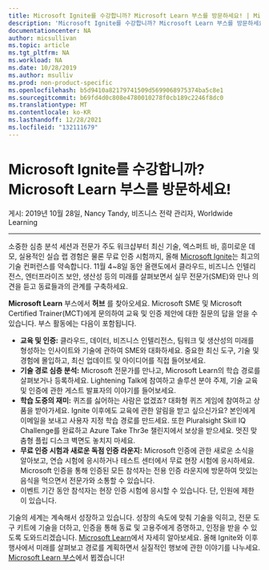 ```yaml
---
title: Microsoft Ignite를 수강합니까? Microsoft Learn 부스를 방문하세요! | Microsoft Docs
description: 'Microsoft Ignite를 수강합니까? Microsoft Learn 부스를 방문하세요! '
documentationcenter: NA
author: micsullivan
ms.topic: article
ms.tgt_pltfrm: NA
ms.workload: NA
ms.date: 10/28/2019
ms.author: msulliv
ms.prod: non-product-specific
ms.openlocfilehash: b5d9410a82179741509d5699068975374ba5c8e1
ms.sourcegitcommit: b69fd4d0c808e4780010278f0cb189c2246f8dc0
ms.translationtype: MT
ms.contentlocale: ko-KR
ms.lasthandoff: 12/28/2021
ms.locfileid: "132111679"
---
```

# <a name="attending-microsoft-ignite-you39ll-want-to-stop-by-the-microsoft-learn-booth"></a>Microsoft Ignite를 수강합니까? Microsoft Learn 부스를 방문하세요! 

게시: 2019년 10월 28일, Nancy Tandy, 비즈니스 전략 관리자, Worldwide Learning

___

소중한 심층 분석 세션과 전문가 주도 워크샵부터 최신 기술, 엑스퍼트 바, 흥미로운 데모, 실용적인 실습 랩 경험은 물론 무료 인증 시험까지, 올해 [Microsoft Ignite](https://www.microsoft.com/ignite)는 최고의 기술 컨퍼런스를 약속합니다. 11월 4~8일 동안 올랜도에서 클라우드, 비즈니스 인텔리전스, 엔터프라이즈 보안, 생산성 등의 미래를 살펴보면서 실무 전문가(SME)와 만나 의견을 듣고 동료들과의 관계를 구축하세요.

**Microsoft Learn** 부스에서 **허브** 를 찾아오세요. Microsoft SME 및 Microsoft Certified Trainer(MCT)에게 문의하여 교육 및 인증 제안에 대한 질문의 답을 얻을 수 있습니다.  부스 활동에는 다음이 포함됩니다.
- **교육 및 인증:** 클라우드, 데이터, 비즈니스 인텔리전스, 팀워크 및 생산성의 미래를 형성하는 인사이트와 기술에 관하여 SME와 대화하세요. 중요한 최신 도구, 기술 및 경험에 몰입하고, 최신 업데이트 및 아이디어를 직접 들어보세요. 
- **기술 경로 심층 분석:** Microsoft 전문가를 만나고, Microsoft Learn의 학습 경로를 살펴보거나 등록하세요.  Lightening Talk에 참여하고 솔루션 분야 주제, 기술 교육 및 인증에 관한 게스트 발표자의 이야기를 들어보세요. 
- **학습 도중의 재미:**  퀴즈를 싫어하는 사람은 없겠죠?  대화형 퀴즈 게임에 참여하고 상품을 받아가세요.  Ignite 이후에도 교육에 관한 알림을 받고 싶으신가요?  본인에게 이메일을 보내고 사용자 지정 학습 경로를 만드세요.  또한 Pluralsight Skill IQ Challenge를 완료하고 Azure Take Thr3e 챌린지에서 보상을 받으세요.  멋진 맞춤형 플립 디스크 벽면도 놓치지 마세요. 
- **무료 인증 시험과 새로운 독점 인증 라운지:** Microsoft 인증에 관한 새로운 소식을 알아보고, 연습 시험에 응시하거나 테스트 센터에서 무료 현장 시험에 응시하세요.  Microsoft 인증을 통해 인증된 모든 참석자는 전용 인증 라운지에 방문하여 맛있는 음식을 먹으면서 전문가와 소통할 수 있습니다. 
- 이벤트 기간 동안 참석자는 현장 인증 시험에 응시할 수 있습니다. 단, 인원에 제한이 있습니다.

기술의 세계는 계속해서 성장하고 있습니다. 성장의 속도에 맞춰 기술을 익히고, 전문 도구 키트에 기술을 더하고, 인증을 통해 동료 및 고용주에게 증명하고, 인정을 받을 수 있도록 도와드리겠습니다.  [Microsoft Learn](https://www.microsoft.com/learn?WT.mc_id=msignitethetour2019_igniteblog1_landingpage_learn-blog-wwl)에서 자세히 알아보세요.   올해 Ignite와 이후 행사에서 미래를 살펴보고 경로를 계획하면서 실질적인 행보에 관한 이야기를 나누세요. [Microsoft Learn 부스](https://www.microsoft.com/ignite)에서 뵙겠습니다!
